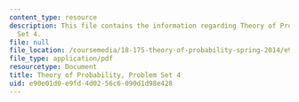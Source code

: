 ```yaml
---
content_type: resource
description: This file contains the information regarding Theory of Probability, Problem
  Set 4.
file: null
file_location: /coursemedia/18-175-theory-of-probability-spring-2014/e90e01d0e9fd4d0256c6090d1d98e428_MIT18_175S14_ProblemSet4.pdf
file_type: application/pdf
resourcetype: Document
title: Theory of Probability, Problem Set 4
uid: e90e01d0-e9fd-4d02-56c6-090d1d98e428
---
```

